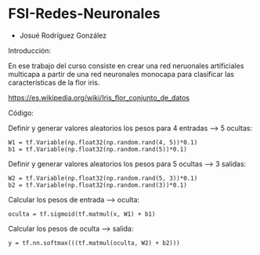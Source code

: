 # FSI-Redes-Neuronales

* Josué Rodríguez González

Introducción:

En ese trabajo del curso consiste en crear una red neruonales artificiales
multicapa a partir de una red neuronales monocapa para clasificar las
características de la flor iris.

https://es.wikipedia.org/wiki/Iris_flor_conjunto_de_datos


Código:


Definir y generar valores aleatorios los pesos para 4 entradas -->  5 ocultas:

```{language:Python}
W1 = tf.Variable(np.float32(np.random.rand(4, 5))*0.1)
b1 = tf.Variable(np.float32(np.random.rand(5))*0.1)
```

Definir y generar valores aleatorios los pesos para 5 ocultas -->  3 salidas:

```{language:Python}
W2 = tf.Variable(np.float32(np.random.rand(5, 3))*0.1)
b2 = tf.Variable(np.float32(np.random.rand(3))*0.1)
```

Calcular los pesos de entrada --> oculta:

```{language:Python}
oculta = tf.sigmoid(tf.matmul(x, W1) + b1)
```

Calcular los pesos de oculta --> salida:

```{language:Python}
y = tf.nn.softmax(((tf.matmul(oculta, W2) + b2)))
```

